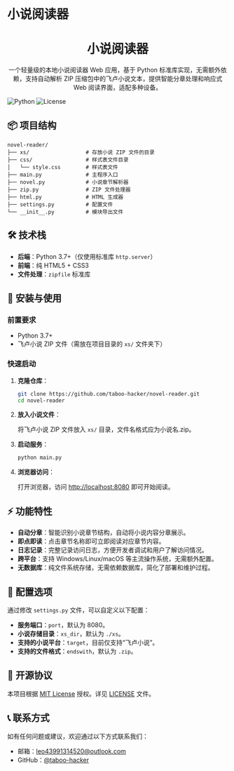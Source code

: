 # 小说阅读器
<div align="center">
  <h1>小说阅读器</h1>
  <p>一个轻量级的本地小说阅读器 Web 应用，基于 Python 标准库实现，无需额外依赖，支持自动解析 ZIP 压缩包中的飞卢小说文本，提供智能分章处理和响应式 Web 阅读界面，适配多种设备。</p>
</div>

![Python](https://img.shields.io/badge/Python-3.13+-blue)
![License](https://img.shields.io/badge/License-MIT-green)



## 📦 项目结构

```
novel-reader/
├── xs/                  # 存放小说 ZIP 文件的目录
├── css/                 # 样式表文件目录
│   └── style.css        # 样式表文件
├── main.py              # 主程序入口
├── novel.py             # 小说章节解析器
├── zip.py               # ZIP 文件处理器
├── html.py              # HTML 生成器
├── settings.py          # 配置文件
└── __init__.py          # 模块导出文件
```

## 🛠️ 技术栈

- **后端**：Python 3.7+（仅使用标准库 `http.server`）
- **前端**：纯 HTML5 + CSS3
- **文件处理**：`zipfile` 标准库

## 🚀 安装与使用

### 前置要求

- Python 3.7+
- 飞卢小说 ZIP 文件（需放在项目目录的 `xs/` 文件夹下）

### 快速启动

1. **克隆仓库**：

   ```bash
   git clone https://github.com/taboo-hacker/novel-reader.git
   cd novel-reader
   ```

2. **放入小说文件**：

   将飞卢小说 ZIP 文件放入 `xs/` 目录，文件名格式应为小说名.zip。

3. **启动服务**：

   ```bash
   python main.py
   ```

4. **浏览器访问**：

   打开浏览器，访问 [http://localhost:8080](http://localhost:8080) 即可开始阅读。

## ⚡ 功能特性

- **自动分章**：智能识别小说章节结构，自动将小说内容分章展示。
- **即点即读**：点击章节名称即可立即阅读对应章节内容。
- **日志记录**：完整记录访问日志，方便开发者调试和用户了解访问情况。
- **跨平台**：支持 Windows/Linux/macOS 等主流操作系统，无需额外配置。
- **无数据库**：纯文件系统存储，无需依赖数据库，简化了部署和维护过程。

## 📝 配置选项

通过修改 `settings.py` 文件，可以自定义以下配置：

- **服务端口**：`port`，默认为 8080。
- **小说存储目录**：`xs_dir`，默认为 `./xs`。
- **支持的小说平台**：`target`，目前仅支持“飞卢小说”。
- **支持的文件格式**：`endswith`，默认为 `.zip`。

## 📜 开源协议

本项目根据 [MIT License](LICENSE) 授权。详见 [LICENSE](LICENSE) 文件。

## 📞 联系方式

如有任何问题或建议，欢迎通过以下方式联系我们：

- 邮箱：leo43991314520@outlook.com
- GitHub：[@taboo-hacker](https://github.com/taboo-hacker)

